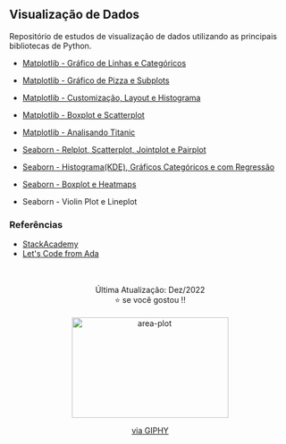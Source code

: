 ## Visualização de Dados

Repositório de estudos de visualização de dados utilizando as principais bibliotecas de Python. 

- [Matplotlib - Gráfico de Linhas e Categóricos](https://github.com/talitacgs/Data_Visualization/blob/main/Matplotlib/01.%20Matplotlib-%20Gr%C3%A1fico%20de%20Linhas%20e%20Categ%C3%B3ricos.ipynb)
- [Matplotlib - Gráfico de Pizza e Subplots](https://github.com/talitacgs/Data_Visualization/blob/main/Matplotlib/02.%20Matplotlib-%20Gr%C3%A1fico%20de%20Pizza%20e%20Subplots%20.ipynb)
- [Matplotlib - Customização, Layout e Histograma](https://github.com/talitacgs/Data_Visualization/blob/main/Matplotlib/03.%20Matplotlib-%20Customiza%C3%A7%C3%A3o%2C%20Layout%20e%20Histograma.ipynb)
- [Matplotlib - Boxplot e Scatterplot](https://github.com/talitacgs/Data_Visualization/blob/main/Matplotlib/04.%20Matplotlib-%20Boxplot%20e%20Scatterplot.ipynb)
- [Matplotlib - Analisando Titanic](https://github.com/talitacgs/Data_Visualization/blob/main/Matplotlib/05.%20Matplotlib-%20Analisando%20Titanic.ipynb)


- [Seaborn - Relplot, Scatterplot, Jointplot e Pairplot](https://github.com/talitacgs/Data_Visualization/blob/main/Seaborn/01.%20Seaborn-%20%20Relplot%2C%20Scatterplot%2C%20Jointplot%20e%20Pairplot.ipynb)
- [Seaborn - Histograma(KDE), Gráficos Categóricos e com Regressão](https://github.com/talitacgs/Data_Visualization/blob/main/Seaborn/02.%20Seaborn-%20Gr%C3%A1ficos%20Categ%C3%B3ricos%20e%20com%20Regress%C3%A3o%2C%20Histogramas%20(KDE).ipynb)
- [Seaborn - Boxplot e Heatmaps](https://github.com/talitacgs/Data_Visualization/blob/main/Seaborn/03.%20Boxplot%20e%20Heatmap.ipynb)
- Seaborn - Violin Plot e Lineplot


### Referências

- [StackAcademy](https://stackacademy.com.br/)
- [Let's Code from Ada](https://letscode.com.br/)

<br>
<br>

<div align="center"> 
Última Atualização: Dez/2022 <br> 
⭐ se você gostou !!
</div>
<div align="center" style="display: inline_block"><br>
  <img height="180" width="280" alt="area-plot" src="https://media3.giphy.com/media/8gNQZ9IpkcdiAjfOgN/giphy.gif?cid=790b761147b5e43b9bbe03a02e885a315440e9e5601412e2&rid=giphy.gif&ct=g">
  <p><a href="https://giphy.com/gifs/illustration-marketing-data-8gNQZ9IpkcdiAjfOgN">via GIPHY</a></p>
</div>

